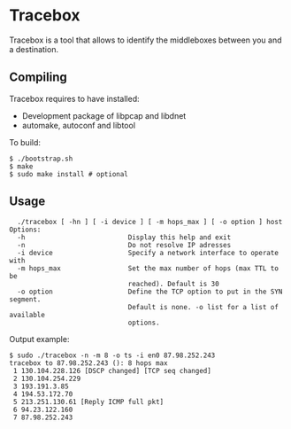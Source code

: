 Tracebox
========

Tracebox is a tool that allows to identify the middleboxes between you and a
destination.

Compiling
---------

Tracebox requires to have installed:

* Development package of libpcap and libdnet
* automake, autoconf and libtool

To build:

	$ ./bootstrap.sh
	$ make
	$ sudo make install # optional

Usage
-----
	  ./tracebox [ -hn ] [ -i device ] [ -m hops_max ] [ -o option ] host
	Options:
	  -h                          Display this help and exit
	  -n                          Do not resolve IP adresses
	  -i device                   Specify a network interface to operate with
	  -m hops_max                 Set the max number of hops (max TTL to be
	                              reached). Default is 30
	  -o option                   Define the TCP option to put in the SYN segment.
	                              Default is none. -o list for a list of available
	                              options.

Output example:

	$ sudo ./tracebox -n -m 8 -o ts -i en0 87.98.252.243
	tracebox to 87.98.252.243 (): 8 hops max
	 1 130.104.228.126 [DSCP changed] [TCP seq changed] 
	 2 130.104.254.229 
	 3 193.191.3.85 
	 4 194.53.172.70 
	 5 213.251.130.61 [Reply ICMP full pkt] 
	 6 94.23.122.160 
	 7 87.98.252.243 
